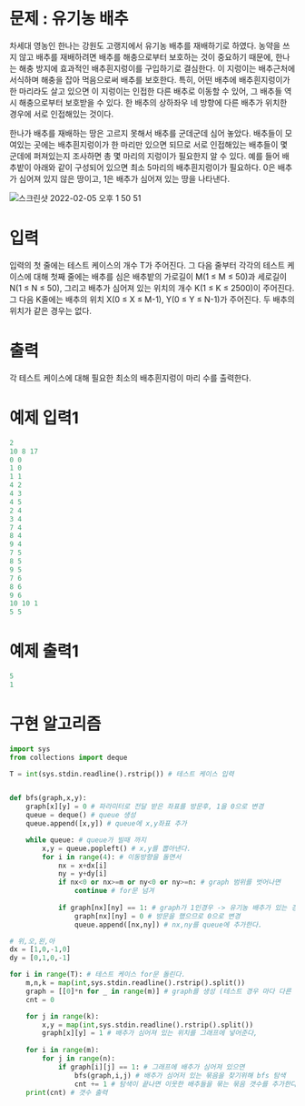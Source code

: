 # 문제 : 유기농 배추
차세대 영농인 한나는 강원도 고랭지에서 유기농 배추를 재배하기로 하였다. 농약을 쓰지 않고 배추를 재배하려면 배추를 해충으로부터 보호하는 것이 중요하기 때문에, 한나는 해충 방지에 효과적인 배추흰지렁이를 구입하기로 결심한다. 이 지렁이는 배추근처에 서식하며 해충을 잡아 먹음으로써 배추를 보호한다. 특히, 어떤 배추에 배추흰지렁이가 한 마리라도 살고 있으면 이 지렁이는 인접한 다른 배추로 이동할 수 있어, 그 배추들 역시 해충으로부터 보호받을 수 있다. 한 배추의 상하좌우 네 방향에 다른 배추가 위치한 경우에 서로 인접해있는 것이다.

한나가 배추를 재배하는 땅은 고르지 못해서 배추를 군데군데 심어 놓았다. 배추들이 모여있는 곳에는 배추흰지렁이가 한 마리만 있으면 되므로 서로 인접해있는 배추들이 몇 군데에 퍼져있는지 조사하면 총 몇 마리의 지렁이가 필요한지 알 수 있다. 예를 들어 배추밭이 아래와 같이 구성되어 있으면 최소 5마리의 배추흰지렁이가 필요하다. 0은 배추가 심어져 있지 않은 땅이고, 1은 배추가 심어져 있는 땅을 나타낸다.

![스크린샷 2022-02-05 오후 1 50 51](https://user-images.githubusercontent.com/69062776/152629376-be1e2458-a628-4dd9-a43b-12cde7c263c6.png)

# 입력

입력의 첫 줄에는 테스트 케이스의 개수 T가 주어진다. 그 다음 줄부터 각각의 테스트 케이스에 대해 첫째 줄에는 배추를 심은 배추밭의 가로길이 M(1 ≤ M ≤ 50)과 세로길이 N(1 ≤ N ≤ 50), 그리고 배추가 심어져 있는 위치의 개수 K(1 ≤ K ≤ 2500)이 주어진다. 그 다음 K줄에는 배추의 위치 X(0 ≤ X ≤ M-1), Y(0 ≤ Y ≤ N-1)가 주어진다. 두 배추의 위치가 같은 경우는 없다.

# 출력

각 테스트 케이스에 대해 필요한 최소의 배추흰지렁이 마리 수를 출력한다.

# 예제 입력1
```python
2
10 8 17
0 0
1 0
1 1
4 2
4 3
4 5
2 4
3 4
7 4
8 4
9 4
7 5
8 5
9 5
7 6
8 6
9 6
10 10 1
5 5
```
# 예제 출력1
```python
5
1
```
# 구현 알고리즘
```python
import sys
from collections import deque

T = int(sys.stdin.readline().rstrip()) # 테스트 케이스 입력


def bfs(graph,x,y): 
    graph[x][y] = 0 # 파라미터로 전달 받은 좌표를 방문후, 1을 0으로 변경
    queue = deque() # queue 생성
    queue.append([x,y]) # queue에 x,y좌표 추가

    while queue: # queue가 빌때 까지
        x,y = queue.popleft() # x,y를 뽑아낸다.
        for i in range(4): # 이동방향을 돌면서
            nx = x+dx[i]
            ny = y+dy[i]
            if nx<0 or nx>=m or ny<0 or ny>=n: # graph 범위를 벗어나면
                continue # for문 넘겨
            
            if graph[nx][ny] == 1: # graph가 1인경우 -> 유기농 배추가 있는 경우
                graph[nx][ny] = 0 # 방문을 했으므로 0으로 변경
                queue.append([nx,ny]) # nx,ny를 queue에 추가한다.

# 위,오,왼,아
dx = [1,0,-1,0]
dy = [0,1,0,-1]

for i in range(T): # 테스트 케이스 for문 돌린다.
    m,n,k = map(int,sys.stdin.readline().rstrip().split())
    graph = [[0]*n for _ in range(m)] # graph를 생성 (테스트 경우 마다 다른 그래프를 생성)
    cnt = 0

    for j in range(k):
        x,y = map(int,sys.stdin.readline().rstrip().split())
        graph[x][y] = 1 # 배추가 심어져 있는 위치를 그래프에 넣어준다,
    
    for i in range(m):
        for j in range(n):
            if graph[i][j] == 1: # 그래프에 배추가 심어져 있으면
                bfs(graph,i,j) # 배추가 심어저 있는 묶음을 찾기위해 bfs 탐색
                cnt += 1 # 탐색이 끝나면 이웃한 배추들을 묶는 묶음 갯수를 추가한다.
    print(cnt) # 갯수 출력

```
